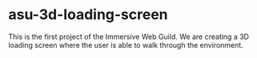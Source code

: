 # asu-3d-loading-screen
This is the first project of the Immersive Web Guild. We are creating a 3D loading screen where the user is able to walk through the environment. 
